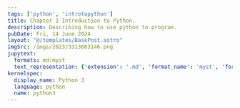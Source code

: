 ```yaml
---
tags: ['python', 'introtopython']
title: Chapter 1 Introduction to Python.
description: Describing how to use python to program.
pubDate: Fri, 14 June 2024
layout: "@/templates/BasePost.astro"
imgSrc: /imgs/2023/3313603146.png
jupytext:
  formats: md:myst
  text_representation: {'extension': '.md', 'format_name': 'myst', 'format_version': 0.13, 'jupytext_version': '1.11.5'}
kernelspec:
  display_name: Python 3
  language: python
  name: python3
---
```



